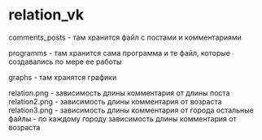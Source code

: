 # relation_vk

comments_posts - там хранится файл с постами и комментариями


programms - там хранится сама программа и те файл, которые создавались по мере ее работы


graphs - там хранятся графики


relation.png - зависимость длины комментария от длины поста
relation2.png - зависимость длины комментария от возраста
relation3.png - зависимость длины комментария от города
остальные файлы - по каждому городу зависимость длины комментария от возраста
